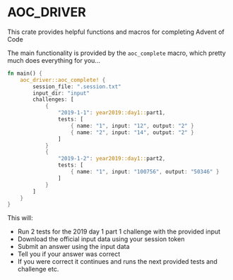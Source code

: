 # AOC_DRIVER

This crate provides helpful functions and macros for completing Advent of Code

The main functionality is provided by the `aoc_complete` macro, which pretty much does everything for you...

```rust
fn main() {
	aoc_driver::aoc_complete! {
		session_file: ".session.txt"
		input_dir: "input"
		challenges: [
			{
				"2019-1-1": year2019::day1::part1,
				tests: [
					{ name: "1", input: "12", output: "2" }
					{ name: "2", input: "14", output: "2" }
				]
			}
			{
				"2019-1-2": year2019::day1::part2,
				tests: [
					{ name: "1", input: "100756", output: "50346" }
				]
			}
		]
	}
}
```

This will:
 - Run 2 tests for the 2019 day 1 part 1 challenge with the provided input
 - Download the official input data using your session token
 - Submit an answer using the input data
 - Tell you if your answer was correct
 - If you were correct it continues and runs the next provided tests and challenge etc.